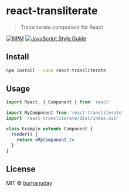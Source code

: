 # react-transliterate

> Transliterate component for React

[![NPM](https://img.shields.io/npm/v/react-transliterate.svg)](https://www.npmjs.com/package/react-transliterate) [![JavaScript Style Guide](https://img.shields.io/badge/code_style-standard-brightgreen.svg)](https://standardjs.com)

## Install

```bash
npm install --save react-transliterate
```

## Usage

```jsx
import React, { Component } from 'react'

import MyComponent from 'react-transliterate'
import 'react-transliterate/dist/index.css'

class Example extends Component {
  render() {
    return <MyComponent />
  }
}
```

## License

MIT © [burhanuday](https://github.com/burhanuday)

